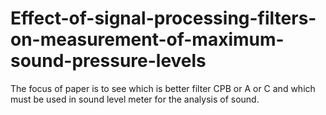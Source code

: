 # Effect-of-signal-processing-filters-on-measurement-of-maximum-sound-pressure-levels
The focus of paper is to see which is better filter CPB or A or C and which must be used in sound level meter for the analysis of sound.
